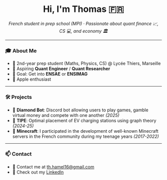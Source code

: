 <h1 align="center">Hi, I'm Thomas 🇫🇷</h1>

<p align="center">
  <em>French student in prep school (MPI) · Passionate about quant finance 📈, CS 💻, and economy 🏛️</em>
</p>

---

### 🎓 About Me

- 🏫 2nd-year prep student (Maths, Physics, CS) @ Lycée Thiers, Marseille
- 🚀 Aspiring **Quant Engineer** / **Quant Researcher**  
- 🎯 Goal: Get into **ENSAE** or **ENSIMAG**
- 🍏 Apple enthusiast

---

### 🛠️ Projects

- 🎰 **Diamond Bot**: Discord bot allowing users to play games, gamble virtual money and compete with one another *(2025)*
- 🔌 **TIPE**: Optimal placement of EV charging stations using graph theory *(2024-25)*
- 🧱 **Minecraft**: I participated in the development of well-known Minecraft servers in the French community during my teenage years *(2017-2022)*

---

### 📫 Contact

- 📧 Contact me at th.hamel16@gmail.com
- 🔗 Check out my [LinkedIn](https://www.linkedin.com/in/thamel/)
